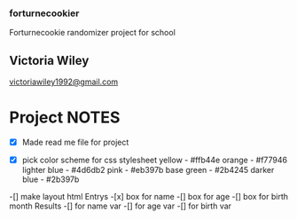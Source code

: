 ### forturnecookier
Forturnecookie randomizer project for school

## Victoria Wiley
victoriawiley1992@gmail.com 

# Project NOTES
-[x] Made read me file for project

-[x] pick color scheme for css stylesheet
yellow - #ffb44e
orange - #f77946
lighter blue - #4d6db2
pink - #eb397b
base green - #2b4245
darker blue - #2b397b

-[] make layout html
    Entrys
        -[x] box for name 
        -[] box for age 
        -[] box for birth month
    Results
        -[] for name var
        -[] for age var
        -[] for birth var


